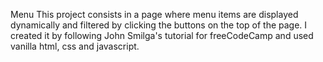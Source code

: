 Menu
This project consists in a page where menu items are displayed dynamically and filtered by clicking the buttons on the top of the page. I created it by following John Smilga's tutorial for freeCodeCamp and used vanilla html, css and javascript. 